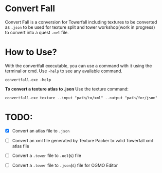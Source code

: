# Convert Fall
Convert Fall is a conversion for Towerfall including textures to be converted as `.json` to be used for texture split and tower workshop(work in progress) to convert 
into a quest `.oel` file.

# How to Use?
With the convertfall executable, you can use a command with it using the terminal or cmd. Use `-help` to see any available command.
```
convertfall.exe -help
```

**To convert a texture atlas to .json**
Use the texture command:
```
convertfall.exe texture --input "path/to/xml" --output "path/for/json" 
```


# TODO:
- [x] Convert an atlas file to `.json`

- [ ] Convert an xml file generated by Texture Packer to valid Towerfall xml atlas file

- [ ] Convert a `.tower` file to `.oel`(s) file

- [ ] Convert a `.tower` file to `.json`(s) file for OGMO Editor
